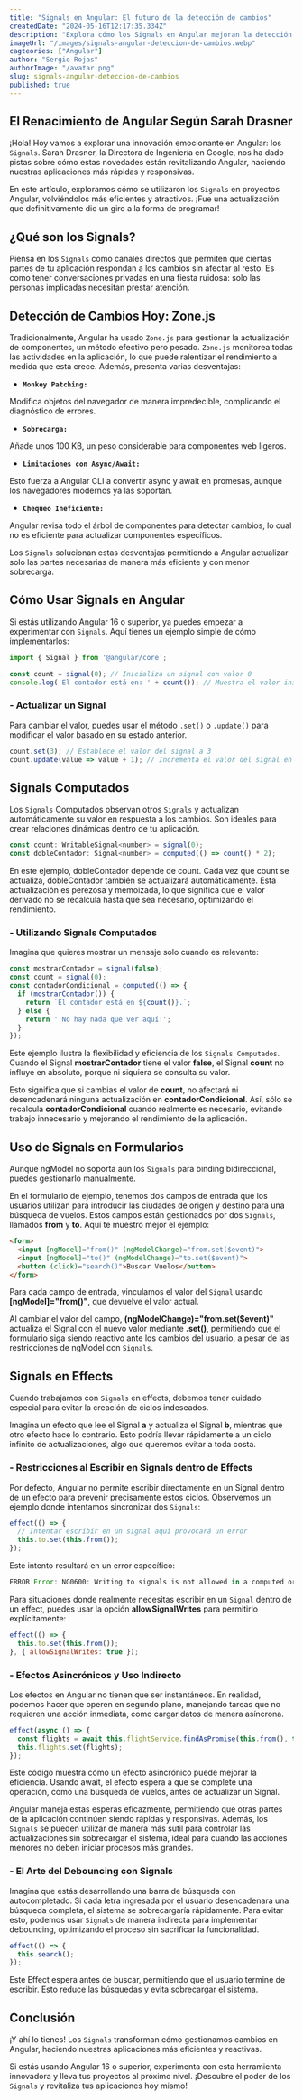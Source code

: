 ```yaml
---
title: "Signals en Angular: El futuro de la detección de cambios"
createdDate: "2024-05-16T12:17:35.334Z"
description: "Explora cómo los Signals en Angular mejoran la detección de cambios, haciendo las aplicaciones más eficientes, responsivas y menos intrusiva."
imageUrl: "/images/signals-angular-deteccion-de-cambios.webp"
cagteories: ["Angular"]
author: "Sergio Rojas"
authorImage: "/avatar.png"
slug: signals-angular-deteccion-de-cambios
published: true
---
```

## El Renacimiento de Angular Según Sarah Drasner

¡Hola! Hoy vamos a explorar una innovación emocionante en Angular: los `Signals`. Sarah Drasner, la Directora de Ingeniería en Google, nos ha dado pistas sobre cómo estas novedades están revitalizando Angular, haciendo nuestras aplicaciones más rápidas y responsivas.

En este artículo, exploramos cómo se utilizaron los `Signals` en proyectos Angular, volviéndolos más eficientes y atractivos. ¡Fue una actualización que definitivamente dio un giro a la forma de programar!

## ¿Qué son los Signals?

Piensa en los `Signals` como canales directos que permiten que ciertas partes de tu aplicación respondan a los cambios sin afectar al resto. Es como tener conversaciones privadas en una fiesta ruidosa: solo las personas implicadas necesitan prestar atención.

## Detección de Cambios Hoy: Zone.js

Tradicionalmente, Angular ha usado `Zone.js` para gestionar la actualización de componentes, un método efectivo pero pesado. `Zone.js` monitorea todas las actividades en la aplicación, lo que puede ralentizar el rendimiento a medida que esta crece. Además, presenta varias desventajas:

* **`Monkey Patching:`**

Modifica objetos del navegador de manera impredecible, complicando el diagnóstico de errores.

* **`Sobrecarga:`**

Añade unos 100 KB, un peso considerable para componentes web ligeros.

* **`Limitaciones con Async/Await:`**

Esto fuerza a Angular CLI a convertir async y await en promesas, aunque los navegadores modernos ya las soportan.

* **`Chequeo Ineficiente:`**

Angular revisa todo el árbol de componentes para detectar cambios, lo cual no es eficiente para actualizar componentes específicos.

Los `Signals` solucionan estas desventajas permitiendo a Angular actualizar solo las partes necesarias de manera más eficiente y con menor sobrecarga.

## Cómo Usar Signals en Angular

Si estás utilizando Angular 16 o superior, ya puedes empezar a experimentar con `Signals`. Aquí tienes un ejemplo simple de cómo implementarlos:

```javascript
import { Signal } from '@angular/core';

const count = signal(0); // Inicializa un signal con valor 0
console.log('El contador está en: ' + count()); // Muestra el valor inicial del signal
```

### - Actualizar un Signal

Para cambiar el valor, puedes usar el método `.set()` o `.update()` para modificar el valor basado en su estado anterior.

```javascript
count.set(3); // Establece el valor del signal a 3
count.update(value => value + 1); // Incrementa el valor del signal en 1
```

## Signals Computados

Los `Signals` Computados observan otros `Signals` y actualizan automáticamente su valor en respuesta a los cambios. Son ideales para crear relaciones dinámicas dentro de tu aplicación.

```javascript
const count: WritableSignal<number> = signal(0);
const dobleContador: Signal<number> = computed(() => count() * 2);
```

En este ejemplo, dobleContador depende de count. Cada vez que count se actualiza, dobleContador también se actualizará automáticamente. Esta actualización es perezosa y memoizada, lo que significa que el valor derivado no se recalcula hasta que sea necesario, optimizando el rendimiento.

### - Utilizando Signals Computados

Imagina que quieres mostrar un mensaje solo cuando es relevante:

```javascript
const mostrarContador = signal(false);
const count = signal(0);
const contadorCondicional = computed(() => {
  if (mostrarContador()) {
    return `El contador está en ${count()}.`;
  } else {
    return '¡No hay nada que ver aquí!';
  }
});
```

Este ejemplo ilustra la flexibilidad y eficiencia de los `Signals Computados`. Cuando el Signal **mostrarContador** tiene el valor **false**, el Signal **count** no influye en absoluto, porque ni siquiera se consulta su valor.

Esto significa que si cambias el valor de **count**, no afectará ni desencadenará ninguna actualización en **contadorCondicional**. Así, sólo se recalcula **contadorCondicional** cuando realmente es necesario, evitando trabajo innecesario y mejorando el rendimiento de la aplicación.

## Uso de Signals en Formularios

Aunque ngModel no soporta aún los `Signals` para binding bidireccional, puedes gestionarlo manualmente.

En el formulario de ejemplo, tenemos dos campos de entrada que los usuarios utilizan para introducir las ciudades de origen y destino para una búsqueda de vuelos. Estos campos están gestionados por dos `Signals`, llamados **from** y **to**. Aquí te muestro mejor el ejemplo:

```html
<form>
  <input [ngModel]="from()" (ngModelChange)="from.set($event)">
  <input [ngModel]="to()" (ngModelChange)="to.set($event)">
  <button (click)="search()">Buscar Vuelos</button>
</form>
```

Para cada campo de entrada, vinculamos el valor del `Signal` usando **[ngModel]="from()"**, que devuelve el valor actual.

Al cambiar el valor del campo, **(ngModelChange)="from.set($event)"** actualiza el Signal con el nuevo valor mediante **.set()**, permitiendo que el formulario siga siendo reactivo ante los cambios del usuario, a pesar de las restricciones de ngModel con `Signals`.

## Signals en Effects

Cuando trabajamos con `Signals` en effects, debemos tener cuidado especial para evitar la creación de ciclos indeseados.

Imagina un efecto que lee el Signal **a** y actualiza el Signal **b**, mientras que otro efecto hace lo contrario. Esto podría llevar rápidamente a un ciclo infinito de actualizaciones, algo que queremos evitar a toda costa.

### - Restricciones al Escribir en Signals dentro de Effects

Por defecto, Angular no permite escribir directamente en un Signal dentro de un efecto para prevenir precisamente estos ciclos. Observemos un ejemplo donde intentamos sincronizar dos `Signals`:

```javascript
effect(() => {
  // Intentar escribir en un signal aquí provocará un error
  this.to.set(this.from());
});
```

Este intento resultará en un error específico:

```javascript
ERROR Error: NG0600: Writing to signals is not allowed in a computed or an effect by default. Use allowSignalWrites in the CreateEffectOptions to enable this inside effects.
```

Para situaciones donde realmente necesitas escribir en un `Signal` dentro de un effect, puedes usar la opción **allowSignalWrites** para permitirlo explícitamente:

```javascript
effect(() => {
  this.to.set(this.from());
}, { allowSignalWrites: true });
```

### - Efectos Asincrónicos y Uso Indirecto

Los efectos en Angular no tienen que ser instantáneos. En realidad, podemos hacer que operen en segundo plano, manejando tareas que no requieren una acción inmediata, como cargar datos de manera asíncrona.

```javascript
effect(async () => {
  const flights = await this.flightService.findAsPromise(this.from(), this.to());
  this.flights.set(flights);
});
```

Este código muestra cómo un efecto asincrónico puede mejorar la eficiencia. Usando await, el efecto espera a que se complete una operación, como una búsqueda de vuelos, antes de actualizar un Signal.

Angular maneja estas esperas eficazmente, permitiendo que otras partes de la aplicación continúen siendo rápidas y responsivas. Además, los `Signals` se pueden utilizar de manera más sutil para controlar las actualizaciones sin sobrecargar el sistema, ideal para cuando las acciones menores no deben iniciar procesos más grandes.

### - El Arte del Debouncing con Signals

Imagina que estás desarrollando una barra de búsqueda con autocompletado. Si cada letra ingresada por el usuario desencadenara una búsqueda completa, el sistema se sobrecargaría rápidamente. Para evitar esto, podemos usar `Signals` de manera indirecta para implementar debouncing, optimizando el proceso sin sacrificar la funcionalidad.

```javascript
effect(() => {
  this.search();
});
```

Este Effect espera antes de buscar, permitiendo que el usuario termine de escribir. Esto reduce las búsquedas y evita sobrecargar el sistema.

## Conclusión

¡Y ahí lo tienes! Los `Signals` transforman cómo gestionamos cambios en Angular, haciendo nuestras aplicaciones más eficientes y reactivas. 

Si estás usando Angular 16 o superior, experimenta con esta herramienta innovadora y lleva tus proyectos al próximo nivel. ¡Descubre el poder de los `Signals` y revitaliza tus aplicaciones hoy mismo!
